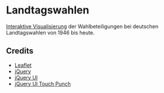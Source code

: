 Landtagswahlen
==============

[Interaktive Visualisierung](http://isellsoap.github.com/landtagswahlen/) der Wahlbeteiligungen bei deutschen Landtagswahlen von 1946 bis heute.

## Credits

* [Leaflet](http://leafletjs.com/)
* [jQuery](http://jquery.com/)
* [jQuery UI](http://jqueryui.com/)
* [jQuery UI Touch Punch](https://github.com/furf/jquery-ui-touch-punch)
